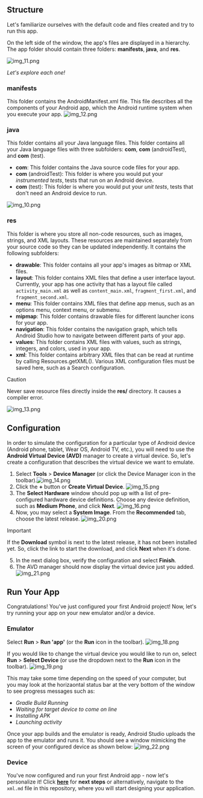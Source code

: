 ## Structure

Let's familiarize ourselves with the default code and files created and try 
to run this app. 

On the left side of the window, the app's files are displayed in a hierarchy. 
The app folder should contain three folders: **manifests**, **java**, and **res**.

![img_11.png](img_11.png)


_Let's explore each one!_
### manifests
This folder contains the AndroidManifest.xml file. This file describes all the 
components of your Android app, which the Android runtime system when you 
execute your app.
![img_12.png](img_12.png)

### java
This folder contains all your Java language files. This folder contains all your 
Java language files with three subfolders: **com**, **com** (androidTest), and 
**com** (test).
- **com**: This folder contains the Java source code files for your app.
- **com** (androidTest): This folder is where you would put your _instrumented tests_,
tests that run on an Android device.
- **com** (test): This folder is where you would put your _unit tests_, tests that
don't need an Android device to run.

![img_10.png](img_10.png)


### res
This folder is where you store all non-code resources, such as images, strings, 
and XML layouts. These resources are maintained separately from your source code
so they can be updated independently. It contains the following subfolders:
- **drawable**: This folder contains all your app's images as bitmap or XML files.
- **layout**: This folder contains XML files that define a user interface layout.
Currently, your app has one activity that has a layout file called `activity_main.xml` 
as well as `content_main.xml`, `fragment_first.xml`, and `fragment_second.xml`.
- **menu**: This folder contains XML files that define app menus, such as an 
options menu, context menu, or submenu.
- **mipmap**: This folder contains drawable files for different launcher icons for your app.
- **navigation**: This folder contains the navigation graph, which tells Android
Studio how to navigate between different parts of your app.
- **values**: This folder contains XML files with values, such as strings, integers, 
and colors, used in your app.
- **xml**: This folder contains arbitrary XML files that can be read at runtime 
by calling Resources.getXML(). Various XML configuration files must be saved here,
such as a Search configuration.

> [!CAUTION]
> Never save resource files directly inside the **res/** directory. It causes a compiler error.

![img_13.png](img_13.png)

## Configuration
In order to simulate the  configuration for a particular type of Android device 
(Android phone, tablet, Wear OS, Android TV, etc.), you will need to use the 
**Android Virtual Device (AVD)** manager to create a virtual device. So, let's create
a configuration that describes the virtual device we want to emulate. 
1. Select **Tools** > **Device Manager** (or click the Device Manager icon in the
toolbar).![img_14.png](img_14.png)
2. Click the **+** button or **Create Virtual Device**.
![img_15.png](img_15.png)
3. The **Select Hardware** window should pop up with a list of pre-configured hardware 
device definitions. Choose any device definition, such as **Medium Phone**, and click **Next**.
![img_16.png](img_16.png)
4. Now, you may select a **System Image**. From the **Recommended** tab, choose the latest release.
![img_20.png](img_20.png)
> [!IMPORTANT]
> If the **Download** symbol is next to the latest release, it has not been installed yet. So, 
click the link to start the download, and click **Next** when it's done.
5. In the next dialog box, verify the configuration and select **Finish**.
6. The AVD manager should now display the virtual device just you added.
![img_21.png](img_21.png)

## Run Your App
Congratulations! You've just configured your first Android project! Now, let's try
running your app on your new emulator and/or a device.
### Emulator
Select **Run** > **Run 'app'** (or the **Run** icon in the toolbar).
![img_18.png](img_18.png)

If you would like to change the virtual device you would like to run on, select
**Run** > **Select Device** (or use the dropdown next to the **Run** icon in the 
toolbar).
![img_19.png](img_19.png)

This may take some time depending on the speed of your computer, but you may look 
at the horizaontal status bar at the very bottom of the window to see progress messages such as:
- _Gradle Build Running_
- _Waiting for target device to come on line_
- _Installing APK_
- _Launching activity_

Once your app builds and the emulator is ready, Android Studio uploads the app to the emulator and runs it.
You should see a window mimicking the screen of your configured device as shown below:
![img_22.png](img_22.png)

### Device
[comment]: <> (add how to run on a device)

You've now configured and run your first Android app - now let's personalize it! Click [**here**](xml.md) for **next steps** or alternatively, navigate to the `xml.md` file in this repository, where you
will start designing your application.
